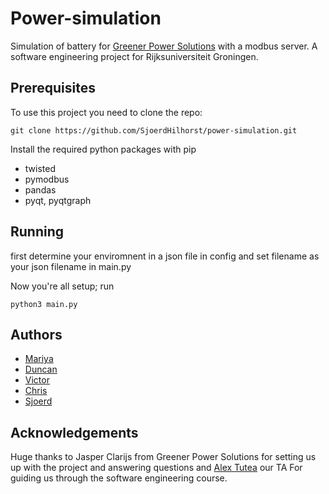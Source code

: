 # Power-simulation
Simulation of battery for [Greener Power Solutions](https://www.gogreener.eu/) with a modbus server.
A software engineering project for Rijksuniversiteit Groningen.

## Prerequisites
To use this project you need to clone the repo:
```
git clone https://github.com/SjoerdHilhorst/power-simulation.git
```

Install the required python packages with pip
- twisted
- pymodbus
- pandas
- pyqt, pyqtgraph

## Running
first determine your enviromnent in a json file in config
and set filename as your json filename in main.py 

Now you're all setup; run
```
python3 main.py
```

## Authors
* [Mariya](https://github.com/m-ariya)
* [Duncan](https://github.com/dusty1997)
* [Victor](https://github.com/vicimikul)
* [Chris](https://github.com/chrisw889)
* [Sjoerd](https://github.com/SjoerdHilhorst)

## Acknowledgements
Huge thanks to Jasper Clarijs from Greener Power Solutions for setting us up with the project and answering questions
and [Alex Tutea](https://github.com/alextutea) our TA For guiding us through the software engineering course.
